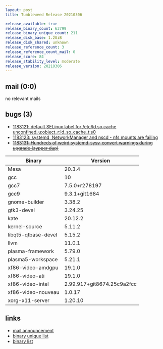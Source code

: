 ```yaml
---
layout: post
title: Tumbleweed Release 20210306

release_available: true
release_binary_count: 63799
release_binary_unique_count: 211
release_disk_base: 1.2GiB
release_disk_shared: unknown
release_reference_count: 3
release_reference_count_mail: 0
release_score: 84
release_stability_level: moderate
release_version: 20210306
---
```


## mail (0:0)

no relevant mails

## bugs (3)

<!--more-->

- [1183121: default SELinux label for /etc/ld.so.cache unconfined_u:object_r:ld_so_cache_t:s0](https://bugzilla.opensuse.org/show_bug.cgi?id=1183121)
- [1183123: systemd, NetworkManager and nscd - nfs mounts are failing](https://bugzilla.opensuse.org/show_bug.cgi?id=1183123)
- ~~[1183131: Hundreds of weird systemd-sysv-convert warnings during upgrade (zypper dup)](https://bugzilla.opensuse.org/show_bug.cgi?id=1183131)~~

Binary | Version
--- | ---
Mesa | 20.3.4
gcc | 10
gcc7 | 7.5.0+r278197
gcc9 | 9.3.1+git1684
gnome-builder | 3.38.2
gtk3-devel | 3.24.25
kate | 20.12.2
kernel-source | 5.11.2
libqt5-qtbase-devel | 5.15.2
llvm | 11.0.1
plasma-framework | 5.79.0
plasma5-workspace | 5.21.1
xf86-video-amdgpu | 19.1.0
xf86-video-ati | 19.1.0
xf86-video-intel | 2.99.917+git8674.25c9a2fcc
xf86-video-nouveau | 1.0.17
xorg-x11-server | 1.20.10

## links

- [mail announcement](https://github.com/boombatower/tumbleweed-review/issues/10)
- [binary unique list](http://download.opensuse.org/history/20210306/rpm.unique.list)
- [binary list](http://download.opensuse.org/history/20210306/rpm.list)
